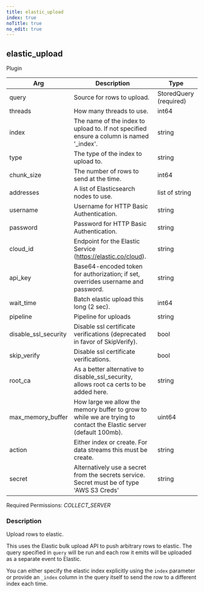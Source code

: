 ```yaml
---
title: elastic_upload
index: true
noTitle: true
no_edit: true
---
```




<div class="vql_item"></div>


## elastic_upload
<span class='vql_type pull-right page-header'>Plugin</span>



<div class="vqlargs"></div>

Arg | Description | Type
----|-------------|-----
query|Source for rows to upload.|StoredQuery (required)
threads|How many threads to use.|int64
index|The name of the index to upload to. If not specified ensure a column is named '_index'.|string
type|The type of the index to upload to.|string
chunk_size|The number of rows to send at the time.|int64
addresses|A list of Elasticsearch nodes to use.|list of string
username|Username for HTTP Basic Authentication.|string
password|Password for HTTP Basic Authentication.|string
cloud_id|Endpoint for the Elastic Service (https://elastic.co/cloud).|string
api_key|Base64-encoded token for authorization; if set, overrides username and password.|string
wait_time|Batch elastic upload this long (2 sec).|int64
pipeline|Pipeline for uploads|string
disable_ssl_security|Disable ssl certificate verifications (deprecated in favor of SkipVerify).|bool
skip_verify|Disable ssl certificate verifications.|bool
root_ca|As a better alternative to disable_ssl_security, allows root ca certs to be added here.|string
max_memory_buffer|How large we allow the memory buffer to grow to while we are trying to contact the Elastic server (default 100mb).|uint64
action|Either index or create. For data streams this must be create.|string
secret|Alternatively use a secret from the secrets service. Secret must be of type 'AWS S3 Creds'|string

Required Permissions: 
<i class="linkcolour label pull-right label-success">COLLECT_SERVER</i>

### Description

Upload rows to elastic.

This uses the Elastic bulk upload API to push arbitrary rows to
elastic. The query specified in `query` will be run and each row
it emits will be uploaded as a separate event to Elastic.

You can either specify the elastic index explicitly using the
`index` parameter or provide an `_index` column in the query
itself to send the row to a different index each time.



